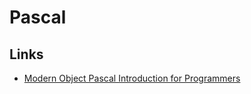 # Pascal

## Links

- [Modern Object Pascal Introduction for Programmers](http://newpascal.org/assets/modern_pascal_introduction.html)
